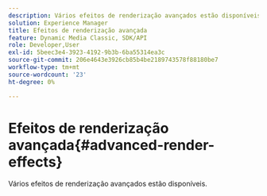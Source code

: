 ```yaml
---
description: Vários efeitos de renderização avançados estão disponíveis.
solution: Experience Manager
title: Efeitos de renderização avançada
feature: Dynamic Media Classic, SDK/API
role: Developer,User
exl-id: 5beec3e4-3923-4192-9b3b-6ba55314ea3c
source-git-commit: 206e4643e3926cb85b4be2189743578f88180be7
workflow-type: tm+mt
source-wordcount: '23'
ht-degree: 0%

---
```


# Efeitos de renderização avançada{#advanced-render-effects}

Vários efeitos de renderização avançados estão disponíveis.
